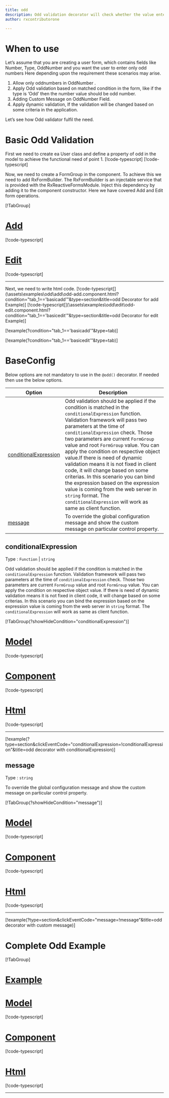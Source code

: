 ```yaml
---
title: odd
description: Odd validation decorator will check whether the value entered is an odd value or not. if user tries to enter value which is not a odd the property will be invalid. to use the odd decorator on particular property.
author: rxcontributorone

---
```


# When to use
Let’s assume that you are creating a user form, which contains fields like Number, Type, OddNumber and you want the user to enter only odd numbers Here depending upon the requirement these scenarios may arise.
1.	Allow only oddnumbers in OddNumber .
2.	Apply Odd validation based on matched condition in the form, like if the type  is ‘Odd’ then the number value should be odd number.
3.	Adding Custom Message on OddNumber Field.
4.	Apply dynamic validation, If the validation will be changed based on some criteria in the application.

Let’s see how Odd validator fulfil the need.

# Basic Odd Validation
First we need to create ea User class and define a property of odd in the model to achieve the functional need of point 1.
[!code-typescript[](\assets\examples\odd\add\user.model.ts?condition="tab_1=='basicadd'"&type=section)]
[!code-typescript[](\assets\examples\odd\edit\user.model.ts?condition="tab_1=='basicedit'"&type=section)]

Now, we need to create a FormGroup in the component. To achieve this we need to add RxFormBuilder. The RxFormBuilder is an injectable service that is provided with the RxReactiveFormsModule. Inject this dependency by adding it to the component constructor.
Here we have covered Add and Edit form operations. 

[!TabGroup]
# [Add](#tab\basicadd)
[!code-typescript[](\assets\examples\odd\add\odd-add.component.ts)]
# [Edit](#tab\basicedit)
[!code-typescript[](\assets\examples\odd\edit\odd-edit.component.ts)]
***

Next, we need to write html code.
[!code-typescript[](\assets\examples\odd\add\odd-add.component.html?condition="tab_1=='basicadd'"&type=section&title=odd Decorator for add Example)]
[!code-typescript[](\assets\examples\odd\edit\odd-edit.component.html?condition="tab_1=='basicedit'"&type=section&title=odd Decorator for edit Example)]

[!example(?condition="tab_1=='basicadd'"&type=tab)]
<app-odd-add></app-odd-add>

[!example(?condition="tab_1=='basicedit'"&type=tab)]
<app-odd-edit></app-odd-edit>

# BaseConfig
Below options are not mandatory to use in the `@odd()` decorator. If needed then use the below options.

|Option | Description |
|--- | ---- |
|[conditionalExpression](#conditionalexpressions) | Odd  validation should be applied if the condition is matched in the `conditionalExpression` function. Validation framework will pass two parameters at the time of `conditionalExpression` check. Those two parameters are current `FormGroup` value and root `FormGroup` value. You can apply the condition on respective object value.If there is need of dynamic validation means it is not fixed in client code, it will change based on some criterias. In this scenario you can bind the expression based on the expression value is coming from the web server in `string` format. The `conditionalExpression` will work as same as client function. |
|[message](#message) | To override the global configuration message and show the custom message on particular control property. |

## conditionalExpression 
Type :  `Function`  |  `string` 

Odd validation should be applied if the condition is matched in the `conditionalExpression` function. Validation framework will pass two parameters at the time of `conditionalExpression` check. Those two parameters are current `FormGroup` value and root `FormGroup` value. You can apply the condition on respective object value.
If there is need of dynamic validation means it is not fixed in client code, it will change based on some criterias. In this scenario you can bind the expression based on the expression value is coming from the web server in `string` format. The `conditionalExpression` will work as same as client function.

[!TabGroup(?showHideCondition="conditionalExpression")]
# [Model](#tab\conditionalExpressionmodel)
[!code-typescript[](\assets\examples\odd\conditionalExpression\user.model.ts)]
# [Component](#tab\conditionalExpressionComponent)
[!code-typescript[](\assets\examples\odd\conditionalExpression\odd-conditional-expressions.component.ts)]
# [Html](#tab\conditionalExpressionHtml)
[!code-typescript[](\assets\examples\odd\conditionalExpression\odd-conditional-expressions.component.html)]
***

[!example(?type=section&clickEventCode="conditionalExpression=!conditionalExpression"&title=odd decorator with conditionalExpression)]
<app-odd-conditionalExpression></app-odd-conditionalExpression>

## message 
Type :  `string` 

To override the global configuration message and show the custom message on particular control property.

[!TabGroup(?showHideCondition="message")]
# [Model](#tab\messageModel)
[!code-typescript[](\assets\examples\odd\message\user.model.ts)]
# [Component](#tab\messageComponent)
[!code-typescript[](\assets\examples\odd\message\odd-message.component.ts)]
# [Html](#tab\messageHtml)
[!code-typescript[](\assets\examples\odd\message\odd-message.component.html)]
***

[!example(?type=section&clickEventCode="message=!message"&title=odd decorator with custom message)]
<app-odd-message></app-odd-message>

# Complete Odd Example
[!TabGroup]
# [Example](#tab\completeexample)
<app-odd-complete></app-odd-complete>
# [Model](#tab\completemodel)
[!code-typescript[](\assets\examples\odd\complete\user.model.ts)]
# [Component](#tab\completecomponent)
[!code-typescript[](\assets\examples\odd\complete\odd-complete.component.ts)]
# [Html](#tab\completehtml)
[!code-typescript[](\assets\examples\odd\complete\odd-complete.component.html)]
***
